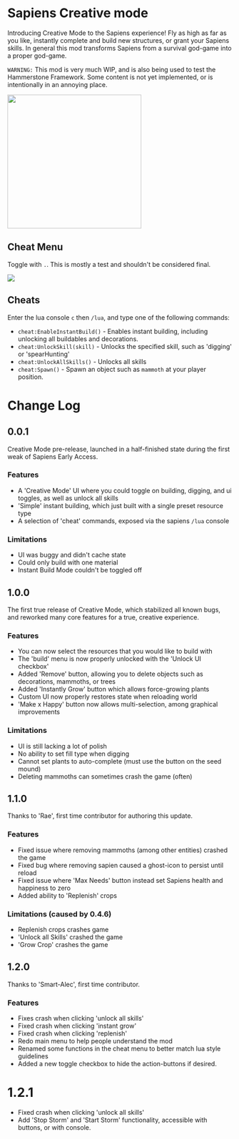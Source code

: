 # Sapiens Creative mode

Introducing Creative Mode to the Sapiens experience! Fly as high as far as you like, instantly complete and build new structures, or grant your Sapiens skills. In general this mod transforms Sapiens from a survival god-game into a proper god-game.

`WARNING:` This mod is very much WIP, and is also being used to test the Hammerstone Framework. Some content is not yet implemented, or is intentionally in an annoying place.

[<img src="https://discord.com/assets/cb48d2a8d4991281d7a6a95d2f58195e.svg" width="300"/>](https://discord.gg/WnN8hj2Fyg)

## Cheat Menu

Toggle with `.`. This is mostly a test and shouldn't be considered final.

![](cheat_menu.png)

## Cheats

Enter the lua console `c` then `/lua`, and type one of the following commands:

 - `cheat:EnableInstantBuild()` - Enables instant building, including unlocking all buildables and decorations.
 - `cheat:UnlockSkill(skill)` - Unlocks the specified skill, such as 'digging' or 'spearHunting'
 - `cheat:UnlockAllSkills()` - Unlocks all skills
 - `cheat:Spawn()` - Spawn an object such as `mammoth` at your player position.

# Change Log

## 0.0.1

Creative Mode pre-release, launched in a half-finished state during the first weak of Sapiens Early Access. 

### Features
 - A 'Creative Mode' UI where you could toggle on building, digging, and ui toggles, as well as unlock all skills
 - 'Simple' instant building, which just built with a single preset resource type
 - A selection of 'cheat' commands, exposed via the sapiens `/lua` console

### Limitations
 - UI was buggy and didn't cache state
 - Could only build with one material
 - Instant Build Mode couldn't be toggled off
 
## 1.0.0

The first true release of Creative Mode, which stabilized all known bugs, and reworked many core features for a true, creative experience.

### Features
 - You can now select the resources that you would like to build with
 - The 'build' menu is now properly unlocked with the 'Unlock UI checkbox'
 - Added 'Remove' button, allowing you to delete objects such as decorations, mammoths, or trees
 - Added 'Instantly Grow' button which allows force-growing plants
 - Custom UI now properly restores state when reloading world
 - 'Make x Happy' button now allows multi-selection, among graphical improvements

### Limitations
 - UI is still lacking a lot of polish
 - No ability to set fill type when digging
 - Cannot set plants to auto-complete (must use the button on the seed mound)
 - Deleting mammoths can sometimes crash the game (often)

## 1.1.0

Thanks to 'Rae', first time contributor for authoring this update.

### Features
 - Fixed issue where removing mammoths (among other entities) crashed the game
 - Fixed bug where removing sapien caused a ghost-icon to persist until reload
 - Fixed issue where 'Max Needs' button instead set Sapiens health and happiness to zero
 - Added ability to 'Replenish' crops

### Limitations (caused by 0.4.6)
 - Replenish crops crashes game
 - 'Unlock all Skills' crashed the game
 - 'Grow Crop' crashes the game

## 1.2.0

Thanks to 'Smart-Alec', first time contributor.

### Features
 - Fixes crash when clicking 'unlock all skills'
 - Fixed crash when clicking 'instant grow'
 - Fixed crash when clicking 'replenish'
 - Redo main menu to help people understand the mod
 - Renamed some functions in the cheat menu to better match lua style guidelines
 - Added a new toggle checkbox to hide the action-buttons if desired.

# 1.2.1

 - Fixed crash when clicking 'unlock all skills'
 - Add 'Stop Storm' and 'Start Storm' functionality, accessible with buttons, or with console.

